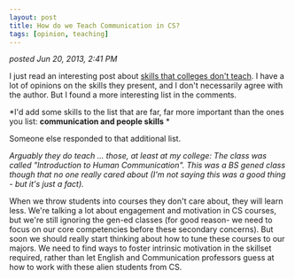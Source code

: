 ```yaml
---
layout: post
title: How do we Teach Communication in CS?
tags: [opinion, teaching]
---
```


*posted Jun 20, 2013, 2:41 PM*

I just read an interesting post about [skills that colleges don't teach](http://simpledeveloper.com/important-skills-colleges-never-teach-programmers/). I have a lot of opinions on the skills they present, and I don't necessarily agree with the author. But I found a more interesting list in the comments. 

*I'd add some skills to the list that are far, far more important than the ones you list: **communication and people skills** *


Someone else responded to that additional list. 

*Arguably they do teach ... those, at least at my college: The class was called "Introduction to Human Communication". This was a BS gened class though that no one really cared about (I'm not saying this was a good thing - but it's just a fact).*

When we throw students into courses they don't care about, they will learn less. We're talking a lot about engagement and motivation in CS courses, but we're still ignoring the gen-ed classes (for good reason- we need to focus on our core competencies before these secondary concerns). But soon we should really start thinking about how to tune these courses to our majors. We need to find ways to foster intrinsic motivation in the skillset required, rather than let English and Communication professors guess at how to work with these alien students from CS.   